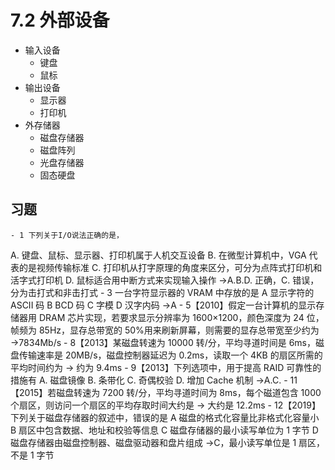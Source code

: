 # 7.2 外部设备

- 输入设备
  - 键盘
  - 鼠标
- 输出设备
  - 显示器
  - 打印机
- 外存储器
  - 磁盘存储器
  - 磁盘阵列
  - 光盘存储器
  - 固态硬盘

## 习题

    - 1 下列关于I/O说法正确的是，

A. 键盘、鼠标、显示器、打印机属于人机交互设备
B. 在微型计算机中，VGA 代表的是视频传输标准
C. 打印机从打字原理的角度来区分，可分为点阵式打印机和活字式打印机
D. 鼠标适合用中断方式来实现输入操作 →A.B.D. 正确，C. 错误，分为击打式和非击打式 - 3 一台字符显示器的 VRAM 中存放的是
A 显示字符的 ASCII 码
B BCD 码
C 字模
D 汉字内码 →A - 5【2010】假定一台计算机的显示存储器用 DRAM 芯片实现，若要求显示分辨率为 1600×1200，颜色深度为 24 位，帧频为 85Hz，显存总带宽的 50%用来刷新屏幕，则需要的显存总带宽至少约为 →7834Mb/s - 8【2013】某磁盘转速为 10000 转/分，平均寻道时间是 6ms，磁盘传输速率是 20MB/s，磁盘控制器延迟为 0.2ms，读取一个 4KB 的扇区所需的平均时间约为 → 约为 9.4ms - 9【2013】下列选项中，用于提高 RAID 可靠性的措施有
A. 磁盘镜像
B. 条带化
C. 奇偶校验
D. 增加 Cache 机制 →A.C. - 11【2015】若磁盘转速为 7200 转/分，平均寻道时间为 8ms，每个磁道包含 1000 个扇区，则访问一个扇区的平均存取时间大约是 → 大约是 12.2ms - 12【2019】下列关于磁盘存储器的叙述中，错误的是
A 磁盘的格式化容量比非格式化容量小
B 扇区中包含数据、地址和校验等信息
C 磁盘存储器的最小读写单位为 1 字节
D 磁盘存储器由磁盘控制器、磁盘驱动器和盘片组成 →C，最小读写单位是 1 扇区，不是 1 字节
